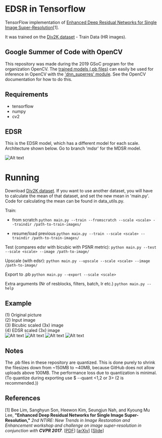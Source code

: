 # EDSR in Tensorflow

TensorFlow implementation of [Enhanced Deep Residual Networks for Single Image Super-Resolution](https://arxiv.org/pdf/1707.02921.pdf)[1].

It was trained on the [Div2K dataset](https://data.vision.ee.ethz.ch/cvl/DIV2K/) - Train Data (HR images).

## Google Summer of Code with OpenCV

This repository was made during the 2019 GSoC program for the organization OpenCV. The [trained models (.pb files)](https://github.com/Saafke/EDSR_Tensorflow/tree/master/models/) can easily be used for inference in OpenCV with the ['dnn_superres' module](https://github.com/opencv/opencv_contrib/tree/master/modules/dnn_superres). See the OpenCV documentation for how to do this.

## Requirements

- tensorflow
- numpy
- cv2

## EDSR

This is the EDSR model, which has a different model for each scale. Architecture shown below. Go to branch 'mdsr' for the MDSR model.

![Alt text](images/EDSR.png?raw=true "EDSR architecture")

# Running

Download [Div2K dataset](https://data.vision.ee.ethz.ch/cvl/DIV2K/). If you want to use another dataset, you will have to calculate the mean of that dataset, and set the new mean in 'main.py'. Code for calculating the mean can be found in data_utils.py.

Train:

- from scratch
  `python main.py --train --fromscratch --scale <scale> --traindir /path-to-train-images/`

- resume/load previous
  `python main.py --train --scale <scale> --traindir /path-to-train-images/`

Test (compares edsr with bicubic with PSNR metric):
`python main.py --test --scale <scale> --image /path-to-image/`

Upscale (with edsr):
`python main.py --upscale --scale <scale> --image /path-to-image/`

Export to .pb
`python main.py --export --scale <scale>`

Extra arguments (Nr of resblocks, filters, batch, lr etc.)
`python main.py --help`

## Example

(1) Original picture\
(2) Input image\
(3) Bicubic scaled (3x) image\
(4) EDSR scaled (3x) image\
![Alt text](images/original.png?raw=true "Original picture")
![Alt text](images/input.png?raw=true "Input image picture")
![Alt text](images/BicubicOutput.png?raw=true "Bicubic picture")
![Alt text](images/EdsrOutput.png?raw=true "EDSR picture")

## Notes

The .pb files in these repository are quantized. This is done purely to shrink the filesizes down from ~150MB to ~40MB, because GitHub does not allow uploads above 100MB. The performance loss due to quantization is minimal. (To quantize during exporting use $ --quant <1,2 or 3> (2 is recommended.))

## References

[1] Bee Lim, Sanghyun Son, Heewon Kim, Seungjun Nah, and Kyoung Mu Lee, **"Enhanced Deep Residual Networks for Single Image Super-Resolution,"** <i>2nd NTIRE: New Trends in Image Restoration and Enhancement workshop and challenge on image super-resolution in conjunction with **CVPR 2017**. </i> [[PDF](http://openaccess.thecvf.com/content_cvpr_2017_workshops/w12/papers/Lim_Enhanced_Deep_Residual_CVPR_2017_paper.pdf)] [[arXiv](https://arxiv.org/abs/1707.02921)] [[Slide](<https://cv.snu.ac.kr/research/EDSR/Presentation_v3(release).pptx>)]
